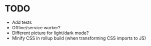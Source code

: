 # TODO

- Add tests
- Offline/service worker?
- Different picture for light/dark mode?
- Minify CSS in rollup build (when transforming CSS imports to JS)
